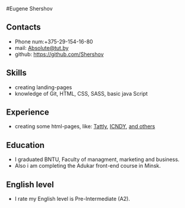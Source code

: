 #Eugene Shershov
## Contacts
* Phone num:+375-29-154-16-80
* mail: Absolute@tut.by
* github: https://github.com/Shershov
## Skills
* creating landing-pages
* knowledge of Git, HTML, CSS, SASS, basic java Script
## Experience
* creating some html-pages, like: [Tattly](https://shershov.github.io/public/), [ICNDY](https://github.com/Shershov/Projects/tree/master/ICNDY), [and others](https://github.com/Shershov/Projects)
## Education
* I graduated BNTU, Faculty of managment, marketing and business.
* Also i am completing the Adukar front-end course in Minsk.
## English level
* I rate my English level is Pre-Intermediate (A2).
